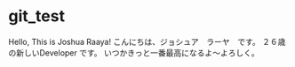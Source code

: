 # git_test
Hello, This is Joshua Raaya!
こんにちは、ジョシュア　ラーヤ　です。
２６歳の新しいDeveloper です。
いつかきっと一番最高になるよ〜よろしく。